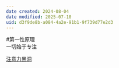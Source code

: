 ```yaml
---
date created: 2024-08-04
date modified: 2025-07-10
uid: d3f9de8b-a084-4a2e-91b1-9f739d77e2d3
---
```


#第一性原理  
一切始于专注

<!-- more -->

[注意力黑洞](注意力黑洞.md)
